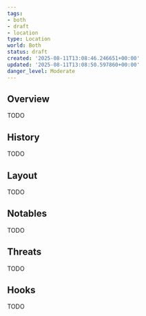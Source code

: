 ```yaml
---
tags:
- both
- draft
- location
type: Location
world: Both
status: draft
created: '2025-08-11T13:08:46.246651+00:00'
updated: '2025-08-11T13:08:50.597860+00:00'
danger_level: Moderate
---
```



## Overview

TODO
## History

TODO
## Layout

TODO
## Notables

TODO
## Threats

TODO
## Hooks

TODO
